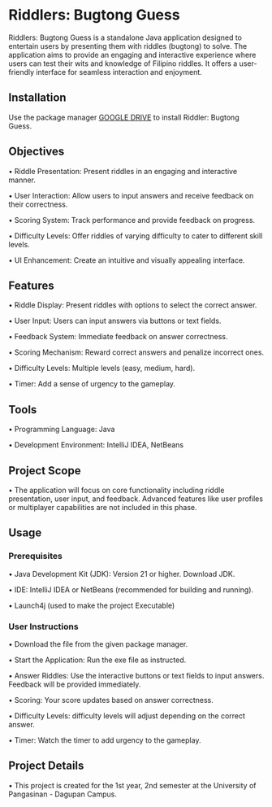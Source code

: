 # Riddlers: Bugtong Guess

Riddlers: Bugtong Guess is a standalone Java application designed to entertain users by presenting them with riddles (bugtong) to solve. The application aims to provide an engaging and interactive experience where users can test their wits and knowledge of Filipino riddles. It offers a user-friendly interface for seamless interaction and enjoyment. 

## Installation

Use the package manager [GOOGLE DRIVE](https://drive.google.com/file/d/133HpgX_4ZmDzzCUGLY9tm3cUHRb5npvj/view?usp=sharing) to install Riddler: Bugtong Guess.

## Objectives
 • Riddle Presentation: Present riddles in an engaging and interactive manner.

 • User Interaction: Allow users to input answers and receive feedback on their correctness.

 • Scoring System: Track performance and provide feedback on progress.

 • Difficulty Levels: Offer riddles of varying difficulty to cater to different skill levels.

 • UI Enhancement: Create an intuitive and visually appealing interface.

## Features
 • Riddle Display: Present riddles with options to select the correct answer.

 • User Input: Users can input answers via buttons or text fields.

 • Feedback System: Immediate feedback on answer correctness.

 • Scoring Mechanism: Reward correct answers and penalize incorrect ones.

 • Difficulty Levels: Multiple levels (easy, medium, hard).

 • Timer: Add a sense of urgency to the gameplay.



## Tools

• Programming Language: Java

• Development Environment: IntelliJ IDEA, NetBeans

## Project Scope
• The application will focus on core functionality including riddle presentation, user input, and feedback. Advanced features like user profiles or multiplayer capabilities are not included in this phase.

## Usage

### Prerequisites
• Java Development Kit (JDK): Version 21 or higher. Download JDK.

• IDE: IntelliJ IDEA or NetBeans (recommended for building and running).

• Launch4j (used to make the project Executable)

### User Instructions
• Download the file from the given package manager.

• Start the Application: Run the exe file as instructed.

• Answer Riddles: Use the interactive buttons or text fields to input answers. Feedback will be provided immediately.

• Scoring: Your score updates based on answer correctness.

• Difficulty Levels: difficulty levels will adjust depending on the correct answer.

• Timer: Watch the timer to add urgency to the gameplay.

## Project Details
• This project is created for the 1st year, 2nd semester at the University of Pangasinan - Dagupan Campus.
